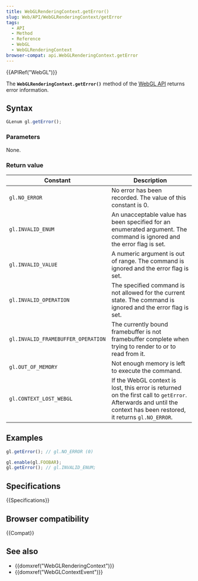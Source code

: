 ```yaml
---
title: WebGLRenderingContext.getError()
slug: Web/API/WebGLRenderingContext/getError
tags:
  - API
  - Method
  - Reference
  - WebGL
  - WebGLRenderingContext
browser-compat: api.WebGLRenderingContext.getError
---
```

{{APIRef("WebGL")}}

The **`WebGLRenderingContext.getError()`** method of the [WebGL API](/en-US/docs/Web/API/WebGL_API) returns error information.

## Syntax

```js
GLenum gl.getError();
```

### Parameters

None.

### Return value

| Constant                           | Description                                                                                                                                                         |
| ---------------------------------- | ------------------------------------------------------------------------------------------------------------------------------------------------------------------- |
| `gl.NO_ERROR`                      | No error has been recorded. The value of this constant is 0.                                                                                                        |
| `gl.INVALID_ENUM`                  | An unacceptable value has been specified for an enumerated argument. The command is ignored and the error flag is set.                                              |
| `gl.INVALID_VALUE`                 | A numeric argument is out of range. The command is ignored and the error flag is set.                                                                               |
| `gl.INVALID_OPERATION`             | The specified command is not allowed for the current state. The command is ignored and the error flag is set.                                                       |
| `gl.INVALID_FRAMEBUFFER_OPERATION` | The currently bound framebuffer is not framebuffer complete when trying to render to or to read from it.                                                            |
| `gl.OUT_OF_MEMORY`                 | Not enough memory is left to execute the command.                                                                                                                   |
| `gl.CONTEXT_LOST_WEBGL`            | If the WebGL context is lost, this error is returned on the first call to `getError`. Afterwards and until the context has been restored, it returns `gl.NO_ERROR`. |

## Examples

```js
gl.getError(); // gl.NO_ERROR (0)

gl.enable(gl.FOOBAR);
gl.getError(); // gl.INVALID_ENUM;
```

## Specifications

{{Specifications}}

## Browser compatibility

{{Compat}}

## See also

- {{domxref("WebGLRenderingContext")}}
- {{domxref("WebGLContextEvent")}}
